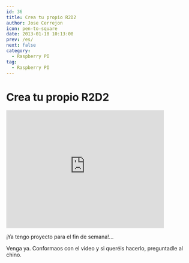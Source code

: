 ```yaml
---
id: 36
title: Crea tu propio R2D2
author: Jose Cerrejon
icon: pen-to-square
date: 2013-01-18 10:13:00
prev: /es/
next: false
category:
  - Raspberry PI
tag:
  - Raspberry PI
---
```


# Crea tu propio R2D2

<iframe width="420" height="315" src="http://www.youtube.com/embed/znuUm5vbSpI" frameborder="0" allowfullscreen></iframe>

¡Ya tengo proyecto para el fin de semana!...

Venga ya. Conformaos con el video y si queréis hacerlo, preguntadle al chino.